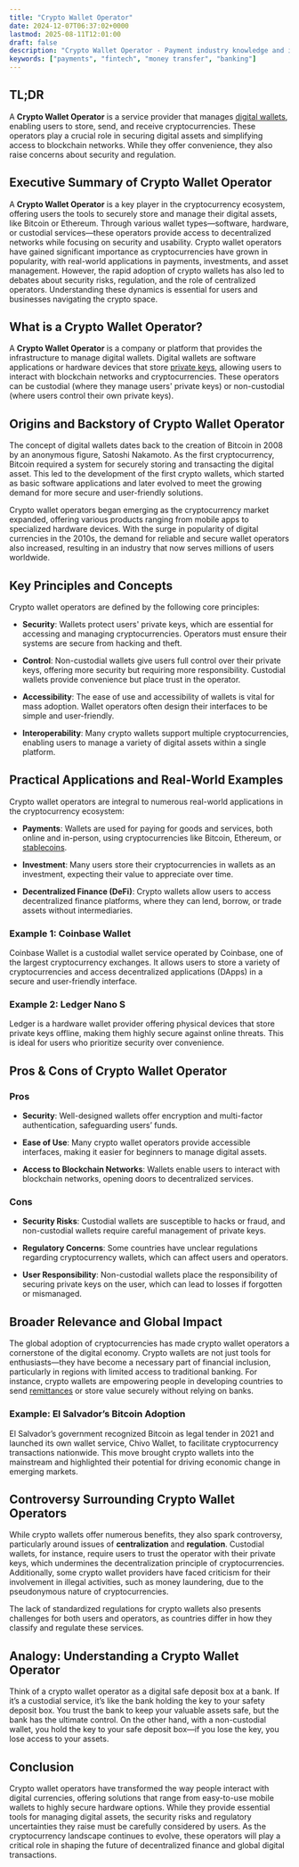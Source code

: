 ```yaml
---
title: "Crypto Wallet Operator"
date: 2024-12-07T06:37:02+0000
lastmod: 2025-08-11T12:01:00
draft: false
description: "Crypto Wallet Operator - Payment industry knowledge and insights"
keywords: ["payments", "fintech", "money transfer", "banking"]
---
```


## TL;DR

A **Crypto Wallet Operator** is a service provider that manages [digital wallets](https://faisalkhanllc.xyz/resources/payments-wiki/d/digital-wallet/), enabling users to store, send, and receive cryptocurrencies. These operators play a crucial role in securing digital assets and simplifying access to blockchain networks. While they offer convenience, they also raise concerns about security and regulation.

## Executive Summary of Crypto Wallet Operator

A **Crypto Wallet Operator** is a key player in the cryptocurrency ecosystem, offering users the tools to securely store and manage their digital assets, like Bitcoin or Ethereum. Through various wallet types—software, hardware, or custodial services—these operators provide access to decentralized networks while focusing on security and usability. Crypto wallet operators have gained significant importance as cryptocurrencies have grown in popularity, with real-world applications in payments, investments, and asset management. However, the rapid adoption of crypto wallets has also led to debates about security risks, regulation, and the role of centralized operators. Understanding these dynamics is essential for users and businesses navigating the crypto space.

## What is a Crypto Wallet Operator?

A **Crypto Wallet Operator** is a company or platform that provides the infrastructure to manage digital wallets. Digital wallets are software applications or hardware devices that store [private keys](https://faisalkhanllc.xyz/resources/payments-wiki/p/private-key/), allowing users to interact with blockchain networks and cryptocurrencies. These operators can be custodial (where they manage users' private keys) or non-custodial (where users control their own private keys).

## Origins and Backstory of Crypto Wallet Operator

The concept of digital wallets dates back to the creation of Bitcoin in 2008 by an anonymous figure, Satoshi Nakamoto. As the first cryptocurrency, Bitcoin required a system for securely storing and transacting the digital asset. This led to the development of the first crypto wallets, which started as basic software applications and later evolved to meet the growing demand for more secure and user-friendly solutions.

Crypto wallet operators began emerging as the cryptocurrency market expanded, offering various products ranging from mobile apps to specialized hardware devices. With the surge in popularity of digital currencies in the 2010s, the demand for reliable and secure wallet operators also increased, resulting in an industry that now serves millions of users worldwide.

## Key Principles and Concepts

Crypto wallet operators are defined by the following core principles:

- **Security**: Wallets protect users' private keys, which are essential for accessing and managing cryptocurrencies. Operators must ensure their systems are secure from hacking and theft.

- **Control**: Non-custodial wallets give users full control over their private keys, offering more security but requiring more responsibility. Custodial wallets provide convenience but place trust in the operator.

- **Accessibility**: The ease of use and accessibility of wallets is vital for mass adoption. Wallet operators often design their interfaces to be simple and user-friendly.

- **Interoperability**: Many crypto wallets support multiple cryptocurrencies, enabling users to manage a variety of digital assets within a single platform.

## Practical Applications and Real-World Examples

Crypto wallet operators are integral to numerous real-world applications in the cryptocurrency ecosystem:

- **Payments**: Wallets are used for paying for goods and services, both online and in-person, using cryptocurrencies like Bitcoin, Ethereum, or [stablecoins](https://faisalkhanllc.xyz/resources/payments-wiki/s/what-is-a-stablecoin/).

- **Investment**: Many users store their cryptocurrencies in wallets as an investment, expecting their value to appreciate over time.

- **Decentralized Finance (DeFi)**: Crypto wallets allow users to access decentralized finance platforms, where they can lend, borrow, or trade assets without intermediaries.

### Example 1: Coinbase Wallet

Coinbase Wallet is a custodial wallet service operated by Coinbase, one of the largest cryptocurrency exchanges. It allows users to store a variety of cryptocurrencies and access decentralized applications (DApps) in a secure and user-friendly interface.

### Example 2: Ledger Nano S

Ledger is a hardware wallet provider offering physical devices that store private keys offline, making them highly secure against online threats. This is ideal for users who prioritize security over convenience.

## Pros & Cons of Crypto Wallet Operator

### Pros

- **Security**: Well-designed wallets offer encryption and multi-factor authentication, safeguarding users’ funds.

- **Ease of Use**: Many crypto wallet operators provide accessible interfaces, making it easier for beginners to manage digital assets.

- **Access to Blockchain Networks**: Wallets enable users to interact with blockchain networks, opening doors to decentralized services.

### Cons

- **Security Risks**: Custodial wallets are susceptible to hacks or fraud, and non-custodial wallets require careful management of private keys.

- **Regulatory Concerns**: Some countries have unclear regulations regarding cryptocurrency wallets, which can affect users and operators.

- **User Responsibility**: Non-custodial wallets place the responsibility of securing private keys on the user, which can lead to losses if forgotten or mismanaged.

## Broader Relevance and Global Impact

The global adoption of cryptocurrencies has made crypto wallet operators a cornerstone of the digital economy. Crypto wallets are not just tools for enthusiasts—they have become a necessary part of financial inclusion, particularly in regions with limited access to traditional banking. For instance, crypto wallets are empowering people in developing countries to send [remittances](https://faisalkhanllc.xyz/resources/payments-wiki/r/remittances/) or store value securely without relying on banks.

### Example: El Salvador’s Bitcoin Adoption

El Salvador’s government recognized Bitcoin as legal tender in 2021 and launched its own wallet service, Chivo Wallet, to facilitate cryptocurrency transactions nationwide. This move brought crypto wallets into the mainstream and highlighted their potential for driving economic change in emerging markets.

## Controversy Surrounding Crypto Wallet Operators

While crypto wallets offer numerous benefits, they also spark controversy, particularly around issues of **centralization** and **regulation**. Custodial wallets, for instance, require users to trust the operator with their private keys, which undermines the decentralization principle of cryptocurrencies. Additionally, some crypto wallet providers have faced criticism for their involvement in illegal activities, such as money laundering, due to the pseudonymous nature of cryptocurrencies.

The lack of standardized regulations for crypto wallets also presents challenges for both users and operators, as countries differ in how they classify and regulate these services.

## Analogy: Understanding a Crypto Wallet Operator

Think of a crypto wallet operator as a digital safe deposit box at a bank. If it’s a custodial service, it’s like the bank holding the key to your safety deposit box. You trust the bank to keep your valuable assets safe, but the bank has the ultimate control. On the other hand, with a non-custodial wallet, you hold the key to your safe deposit box—if you lose the key, you lose access to your assets.

## Conclusion

Crypto wallet operators have transformed the way people interact with digital currencies, offering solutions that range from easy-to-use mobile wallets to highly secure hardware options. While they provide essential tools for managing digital assets, the security risks and regulatory uncertainties they raise must be carefully considered by users. As the cryptocurrency landscape continues to evolve, these operators will play a critical role in shaping the future of decentralized finance and global digital transactions.